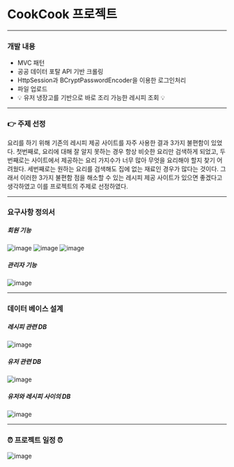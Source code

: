 # CookCook 프로젝트

---

### 개발 내용

- MVC 패턴
- 공공 데이터 포탈 API 기반 크롤링
- HttpSession과 BCryptPasswordEncoder을 이용한 로그인처리
- 파일 업로드
- 💡 유저 냉장고를 기반으로 바로 조리 가능한 레시피 조회 💡


---

### 👉 주제 선정
요리를 하기 위해 기존의 레시피 제공 사이트를 자주 사용한 결과 3가지 불편함이 있었다. 첫번째로, 요리에 대해 잘 알지 못하는 경우 항상 비슷한 요리만 검색하게 되었고, 두번째로는 사이트에서 제공하는 요리 가지수가 너무 많아 무엇을 요리해야 할지 찾기 어려웠다. 세번째로는 원하는 요리를 검색해도 집에 없는 재료인 경우가 많다는 것이다. 그래서 이러한 3가지 불편함 점을 해소할 수 있는 레시피 제공 사이트가 있으면 좋겠다고 생각하였고 이를 프로젝트의 주제로 선정하였다.

---

### 요구사항 정의서

##### 회원 기능
![image](https://user-images.githubusercontent.com/80095068/198928987-e2468091-1202-4c59-a70d-092455046fc9.png)
![image](https://user-images.githubusercontent.com/80095068/198929017-31026b88-0206-449f-af5b-a1025d1befe7.png)
![image](https://user-images.githubusercontent.com/80095068/198929045-64934acb-a5ed-4cd0-9a87-e364628c18be.png)

##### 관리자 기능
![image](https://user-images.githubusercontent.com/80095068/198929073-9e846ade-6569-4a76-8061-6c71a3177c2d.png)

---

### 데이터 베이스 설계

##### 레시피 관련 DB
![image](https://user-images.githubusercontent.com/80095068/198929108-c3cc9783-b7b8-4282-8799-c2bced5b5a74.png)

##### 유저 관련 DB
![image](https://user-images.githubusercontent.com/80095068/198929149-d8416a3d-2df9-4668-9047-8e8b890b5dc9.png)

##### 유저와 레시피 사이의 DB
![image](https://user-images.githubusercontent.com/80095068/198929180-4032b467-71df-4dfa-8805-5062538b787a.png)

---

### ⏰ 프로젝트 일정 ⏰

![image](https://user-images.githubusercontent.com/80095068/198928769-10e6518c-eb8f-400d-a249-3100e424531e.png)
